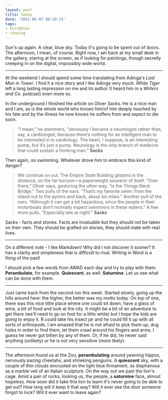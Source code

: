 ```yaml
---
layout: post
title: Sunny
date: '2015-05-07 08:10:23'
tags: 
- scribbles
- running
---
```


Sun's up again. A clear, blue sky. Today it's going to be spent out of doors. The afternoon, I mean, of course. Right now, I am back at my small desk in the gallery, staring at the screen, as if looking for paintings, though secretly creeping in on the digital, impossibly wide world. 

--- 

At the weekend I should spend some time translating from Adinga's *Last Man in Tower*. I find it a nice story and I like Adinga very much. *White Tiger* left a long lasting impression on me and its author (I heard him in a *Writers and Co.* podcast) even more so. 

In the underground I finished the article on Oliver Sacks. He is a nice man and I am, as is the whole world who knows him/of him deeply touched by his fate and by the illness he now knows he suffers from and expect to die soon. 

> “I mean,” he stammers, “obviously I became a neurologist rather than, say, a cardiologist, because there’s nothing for an intelligent man to be interested in in cardiology. The heart, I suppose, is an interesting pump, but it’s just a pump. Neurology is the only branch of medicine that could sustain a thinking man.” 
**Sacks** 

Then again, on swimming. Whatever drove him to embrace this kind of danger? 

> We continue on out. The Empire State Building glistens in the distance, on the far horizon—a paperweight souvenir of itself. “Over there,” Oliver says, gesturing the other way, “is the Throgs Neck Bridge.” Two pulls of the oars. “That’s my favorite swim: from the island out to the pylons and back, about six miles.” Another pull of the oars. “Although it can get a bit hazardous, since the people in their motorboats don’t normally expect swimmers in these waters.” A few more pulls. “Especially late at night.” **Sacks**

Sacks - facts and stories. Facts are invaluable but they should not be taken on their own. They should be grafted on stories, they should mate with real lives. 

---

On a different note - I like Markdown! Why did I not discover it sooner? It has a clarity and simpleness that is difficult to rival. Writing in Word is a thing of the past! 

I should pick a few words from AWAD each day and try to play with them. 
**Perambulate**, for example. **Quiescent**, as well. **Saturnine**. Let us see what can be done with them. 

---

Just came back from the second run this week. Started slowly, going up the hills around here: the higher, the better was my motto today. On top of one, there was this nice little place where one could sit down, have a glass of wine, a bit of food and look at the city. It might be a bit of an adventure to get there (we'll need to go on foot for a little while) but I hope the kids are going to enjoy it. R could take his insect jar and he could fill it up with all sorts of arthropods. I am amazed that he is not afraid to pick them up, dug holes in order to find them, let them crawl around his fingers and arms. I guess he never got bitten by any of them. Or, if he did, he never said anything (unlikely) or he is not very sensitive (more likely). 


---

The afternoon found us at the Zoo, **perambulating** around yawning hippos, nervously pacing cheetahs, and shrieking penguins. A **quiescent** sky, with a couple of thin clouds encrusted on the light blue firmament, as diaphanous as a marble veil of an Italian sculpture. 
On the way out we past the lion's cage. Amid a pair of rocks, looking us, the people, a **saturnine** face, almost hopeless. How soon did it take this lion to learn it's never going to be able to get out? How long will it keep it that way? Will it ever see the door someone forgot to lock? Will it ever want to leave again? 

